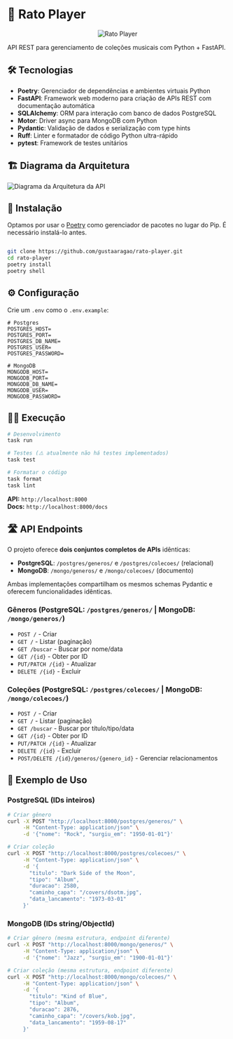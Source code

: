 # 🎵 Rato Player

<div align="center">
  <img src="docs/logo-rato-player-sem-fundo.png" alt="Rato Player" title="Rato Player">
</div>

API REST para gerenciamento de coleções musicais com Python + FastAPI.

## 🛠 Tecnologias

- **Poetry**: Gerenciador de dependências e ambientes virtuais Python
- **FastAPI**: Framework web moderno para criação de APIs REST com documentação automática
- **SQLAlchemy**: ORM para interação com banco de dados PostgreSQL
- **Motor**: Driver async para MongoDB com Python
- **Pydantic**: Validação de dados e serialização com type hints
- **Ruff**: Linter e formatador de código Python ultra-rápido
- **pytest**: Framework de testes unitários

## 🏗️ Diagrama da Arquitetura

![Diagrama da Arquitetura da API](docs/diagrama-arquitetura.png "Diagrama da Arquitetura da API")

## 🚀 Instalação
Optamos por usar o [Poetry](https://python-poetry.org/) como gerenciador de pacotes no lugar do Pip. É necessário instalá-lo antes.

```bash

git clone https://github.com/gustaaragao/rato-player.git
cd rato-player
poetry install
poetry shell
```

## ⚙️ Configuração

Crie um `.env` como o `.env.example`:
```env
# Postgres
POSTGRES_HOST=
POSTGRES_PORT=
POSTGRES_DB_NAME=
POSTGRES_USER=
POSTGRES_PASSWORD=

# MongoDB
MONGODB_HOST=
MONGODB_PORT=
MONGODB_DB_NAME=
MONGODB_USER=
MONGODB_PASSWORD=
```

## 🏃‍♂️ Execução

```bash
# Desenvolvimento
task run

# Testes (⚠️ atualmente não há testes implementados)
task test

# Formatar o código
task format
task lint
```

**API:** `http://localhost:8000`  
**Docs:** `http://localhost:8000/docs`

## 🛣 API Endpoints

O projeto oferece **dois conjuntos completos de APIs** idênticas:
- **PostgreSQL**: `/postgres/generos/` e `/postgres/colecoes/` (relacional)
- **MongoDB**: `/mongo/generos/` e `/mongo/colecoes/` (documento)

Ambas implementações compartilham os mesmos schemas Pydantic e oferecem funcionalidades idênticas.

### Gêneros (PostgreSQL: `/postgres/generos/` | MongoDB: `/mongo/generos/`)
- `POST /` - Criar
- `GET /` - Listar (paginação)
- `GET /buscar` - Buscar por nome/data
- `GET /{id}` - Obter por ID
- `PUT/PATCH /{id}` - Atualizar
- `DELETE /{id}` - Excluir

### Coleções (PostgreSQL: `/postgres/colecoes/` | MongoDB: `/mongo/colecoes/`)
- `POST /` - Criar
- `GET /` - Listar (paginação)
- `GET /buscar` - Buscar por título/tipo/data
- `GET /{id}` - Obter por ID
- `PUT/PATCH /{id}` - Atualizar
- `DELETE /{id}` - Excluir
- `POST/DELETE /{id}/generos/{genero_id}` - Gerenciar relacionamentos

## 📖 Exemplo de Uso

### PostgreSQL (IDs inteiros)
```bash
# Criar gênero
curl -X POST "http://localhost:8000/postgres/generos/" \
     -H "Content-Type: application/json" \
     -d '{"nome": "Rock", "surgiu_em": "1950-01-01"}'

# Criar coleção
curl -X POST "http://localhost:8000/postgres/colecoes/" \
     -H "Content-Type: application/json" \
     -d '{
       "titulo": "Dark Side of the Moon",
       "tipo": "Album",
       "duracao": 2580,
       "caminho_capa": "/covers/dsotm.jpg",
       "data_lancamento": "1973-03-01"
     }'
```

### MongoDB (IDs string/ObjectId)
```bash
# Criar gênero (mesma estrutura, endpoint diferente)
curl -X POST "http://localhost:8000/mongo/generos/" \
     -H "Content-Type: application/json" \
     -d '{"nome": "Jazz", "surgiu_em": "1900-01-01"}'

# Criar coleção (mesma estrutura, endpoint diferente)
curl -X POST "http://localhost:8000/mongo/colecoes/" \
     -H "Content-Type: application/json" \
     -d '{
       "titulo": "Kind of Blue",
       "tipo": "Album", 
       "duracao": 2876,
       "caminho_capa": "/covers/kob.jpg",
       "data_lancamento": "1959-08-17"
     }'
```
